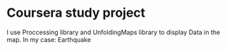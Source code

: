 Coursera study project
==================================================================
I use Proccessing library and UnfoldingMaps library to display Data in the map.
In my case: Earthquake
